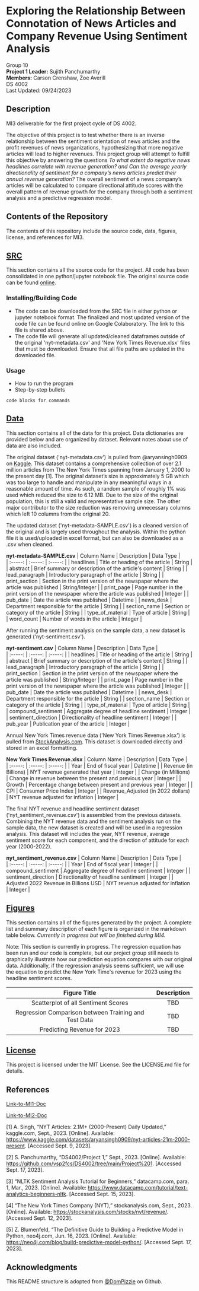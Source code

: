 # Exploring the Relationship Between Connotation of News Articles and Company Revenue Using Sentiment Analysis
Group 10 <br />
**Project 1 Leader:** Sujith Panchumarthy <br />
**Members:** Carson Crenshaw, Zoe Averill <br />
DS 4002 <br />
Last Updated: 09/24/2023

## Description

MI3 deliverable for the first project cycle of DS 4002. <br />

The objective of this project is to test whether there is an inverse relationship between the sentiment orientation of news articles and the profit revenues of news organizations, hypothesizing that more negative articles will lead to higher revenues. This project group will attempt to fulfill this objective by answering the questions _To what extent do negative news headlines correlate with revenue generation? and Can the average yearly directionality of sentiment for a company’s news articles predict their annual revenue generation?_ The overall sentiment of a news company’s articles will be calculated to compare directional attitude scores with the overall pattern of revenue growth for the company through both a sentiment analysis and a predictive regression model. 

## Contents of the Repository

The contents of this repository include the source code, data, figures, license, and references for MI3. 

## [SRC](https://github.com/C-Crenshaw/Project1_DS4002/tree/b1542e32aed9d06d4183589f6be21cb49bb49c3e/SRC)

This section contains all the source code for the project. All code has been consolidated in one python/jupyter notebook file. The original source code can be found [online](https://colab.research.google.com/drive/1YPt-yQZR_OffM-WwLsKOsho0I5PVS_6A?usp=sharing). 

### Installing/Building Code

* The code can be downloaded from the SRC file in either python or jupyter notebook format. The finalized and most updated version of the code file can be found online on Google Colaboratory. The link to this file is shared above.
* The code file will generate all updated/cleaned dataframes outside of the original 'nyt-metadata.csv' and 'New York Times Revenue.xlsx' files that must be downloaded. Ensure that all file paths are updated in the downloaded file. 

### Usage

* How to run the program
* Step-by-step bullets
```
code blocks for commands
```

## [Data](https://github.com/C-Crenshaw/Project1_DS4002/tree/9814e54ec5d0e0119e89d199a6f0073ec55778e4/DATA)

This section contains all of the data for this project. Data dictionaries are provided below and are organized by dataset. Relevant notes about use of data are also included. 

The original dataset ('nyt-metadata.csv') is pulled from @aryansingh0909 on [Kaggle](https://www.kaggle.com/datasets/aryansingh0909/nyt-articles-21m-2000-present). This dataset contains a comprehensive collection of over 2.1 million articles from The New York Times spanning from January 1, 2000 to the present day [1]. The original dataset’s size is approximately 5 GB which was too large to handle and manipulate in any meaningful ways in a reasonable amount of time. As such, a random sample of roughly 1% was used which reduced the size to 6.12 MB. Due to the size of the original population, this is still a valid and representative sample size. The other major contributor to the size reduction was removing unnecessary columns which left 10 columns from the original 20. 

The updated dataset ('nyt-metadata-SAMPLE.csv') is a cleaned version of the original and is largely used throughout the analysis. Within the python file it is used/uploaded in excel format, but can also be downloaded as a .csv when cleaned. 

**nyt-metadata-SAMPLE.csv**
| 	Column Name	 | 	Description	 | 	Data Type	 |  
| 	:-----:	 | 	:-----:	 | 	:-----:	 |
| 	headlines	| 	Title or heading of the article	| 	String	 | 
| 	abstract	| 	Brief summary or description of the article's content	| 	String	 | 
| 	lead_paragraph	| 	Introductory paragraph of the article	| 	String	 | 
| 	print_section	| 	Section in the print version of the newspaper where the article was published	| 	String/Integer	 | 
| 	print_page	| 	Page number in the print version of the newspaper where the article was published	| 	Integer	 | 
| 	pub_date	| 	Date the article was published	| 	Datetime	 | 
| 	news_desk	| 	Department responsible for the article	| 	String	 | 
| 	section_name	| 	Section or category of the article	| 	String	 | 
| 	type_of_material	| 	Type of article	| 	String	 | 
| 	word_count	| 	Number of words in the article	| 	Integer	 | 

After running the sentiment analysis on the sample data, a new dataset is generated ('nyt-sentiment.csv'). <br /> 

**nyt-sentiment.csv**
| 	Column Name	 | 	Description	 | 	Data Type	 |  
| 	:-----:	 | 	:-----:	 | 	:-----:	 |
| 	headlines	| 	Title or heading of the article	| 	String	 | 
| 	abstract	| 	Brief summary or description of the article's content	| 	String	 | 
| 	lead_paragraph	| 	Introductory paragraph of the article	| 	String	 | 
| 	print_section	| 	Section in the print version of the newspaper where the article was published	| 	String/Integer	 | 
| 	print_page	| 	Page number in the print version of the newspaper where the article was published	| 	Integer	 | 
| 	pub_date	| 	Date the article was published	| 	Datetime	 | 
| 	news_desk	| 	Department responsible for the article	| 	String	 | 
| 	section_name	| 	Section or category of the article	| 	String	 | 
| 	type_of_material	| 	Type of article	| 	String	 | 
| 	compound_sentiment	| 	Aggregate degree of headline sentiment	| 	Integer	 | 
| 	sentiment_direction	| 	Directionality of headline sentiment	| 	Integer	 | 
| 	pub_year	| 	Publication year of the article	| 	Integer	 | 

Annual New York Times revenue data ('New York Times Revenue.xlsx') is pulled from [StockAnalysis.com](https://stockanalysis.com/stocks/nyt/revenue/). This dataset is downloaded directly and stored in an excel formatting. <br />

**New York Times Revenue.xlsx**
| 	Column Name	 | 	Description	 | 	Data Type	 |  
| 	:-----:	 | 	:-----:	 | 	:-----:	 |
| 	Year	| 	End of fiscal year	| 	Datetime	 | 
| 	Revenue (in Billions)	| 	NYT revenue generated that year	| 	Integer	 | 
| 	Change (in Millions)	| 	Change in revenue between the present and previous year	| 	Integer	 | 
| 	Growth	| 	Percentage change between present and previous year	| 	Integer	 | 
| 	CPI	| 	Consumer Price Index	| 	Integer	 | 
| 	Revenue_Adjusted (in 2022 dollars)	| 	NYT revenue adjusted for inflation	| 	Integer	 | 

The final NYT revenue and headline sentiment dataset ('nyt_sentiment_revenue.csv') is assembled from the previous datasets. Combining the NYT revenue data and the sentiment analysis run on the sample data, the new dataset is created and will be used in a regression analysis. This dataset will includes the year, NYT revenue, average sentiment score for each component, and the direction of attitude for each year (2000-2022). <br />

**nyt_sentiment_revenue.csv**
| 	Column Name	 | 	Description	 | 	Data Type	 |  
| 	:-----:	 | 	:-----:	 | 	:-----:	 |
| 	Year	| 	End of fiscal year	| 	Integer	 | 
| 	compound_sentiment	| 	Aggregate degree of headline sentiment	| 	Integer	 | 
| 	sentiment_direction	| 	Directionality of headline sentiment	| 	Integer	 | 
| 	Adjusted 2022 Revenue in Billions USD	| 	NYT revenue adjusted for inflation	| 	Integer	 | 


## [Figures](https://github.com/C-Crenshaw/Project1_DS4002/tree/31af060ae50a6ab3334985967c7f2793b55dfb41/FIGURES)

This section contains all of the figures generated by the project. A complete list and summary description of each figure is organized in the markdown table below. _Currently in progress but will be finished during MI4._ 

Note: This section is currently in progress. The regression equation has been run and our code is complete, but our project group still needs to graphically illustrate how our prediction equation compares with our original data. Additionally, if the regression analysis seems sufficient, we will use the equation to predict the New York Time's revenue for 2023 using the headline sentiment scores. 

| 	Figure Title	 | 	Description	 | 
| 	:-----:	 | 	:-----:	 |
| 	Scatterplot of all Sentiment Scores	| 	TBD	| 
| 	Regression Comparison between Training and Test Data	| 	TBD	|
| 	Predicting Revenue for 2023	| 	TBD	| 

## [License](https://github.com/C-Crenshaw/Project1_DS4002/blob/19a904af31fb17d7c6a334f728b05b2a784e7304/LICENSE)

This project is licensed under the MIT License. See the LICENSE.md file for details. 

## References
[Link-to-MI1-Doc](https://docs.google.com/document/d/1utsMtB2bDIQX3fz7LK_I9ves920YAxxiQElVlCmu9ys/edit?usp=sharing)

[Link-to-MI2-Doc](https://github.com/matiassingers/awesome-readme](https://docs.google.com/document/d/1RaTlaMyAfhypTplMEkluhVozaZ-1d3DvAZYYkxy1Y_M/edit?usp=sharing)https://docs.google.com/document/d/1RaTlaMyAfhypTplMEkluhVozaZ-1d3DvAZYYkxy1Y_M/edit?usp=sharing)

[1] 	A. Singh, “NYT Articles: 2.1M+ (2000-Present) Daily Updated,” kaggle.com, Sept., 2023. [Online]. Available: https://www.kaggle.com/datasets/aryansingh0909/nyt-articles-21m-2000-present. [Accessed Sept. 9, 2023]. <br />

[2] 	S. Panchumarthy, “DS4002/Project 1,” Sept., 2023. [Online]. Available: https://github.com/vsp2fcs/DS4002/tree/main/Project%201. [Accessed Sept. 17, 2023]. 

[3] 	“NLTK Sentiment Analysis Tutorial for Beginners,” datacamp.com, para. 1, Mar., 2023. [Online]. Available: https://www.datacamp.com/tutorial/text-analytics-beginners-nltk. [Accessed Sept. 15, 2023]. 

[4] 	“The New York Times Company (NYT),” stockanalysis.com, Sept., 2023. [Online]. Available: https://stockanalysis.com/stocks/nyt/revenue/. [Accessed Sept. 12, 2023]. 

[5] 	Z. Blumenfeld, “The Definitive Guide to Building a Predictive Model in Python, neo4j.com, Jun. 16, 2023. [Online]. Available: https://neo4j.com/blog/build-predictive-model-python/. [Accessed Sept. 17, 2023].  

## Acknowledgments
This README structure is adopted from [@DomPizzie](https://gist.github.com/DomPizzie) on Github. 
